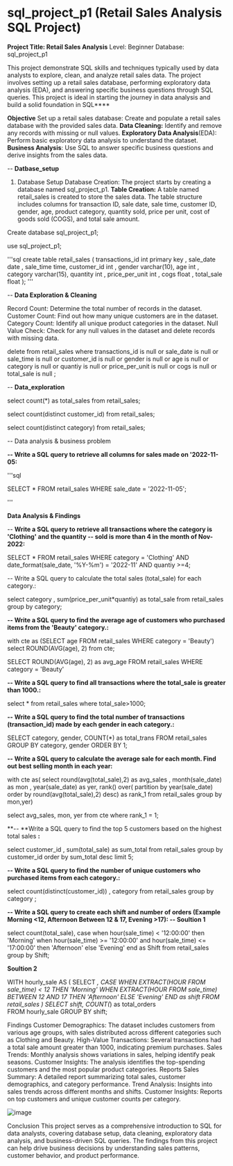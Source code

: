 # sql_project_p1 (Retail Sales Analysis SQL Project)


**Project Title: Retail Sales Analysis**
Level: Beginner
Database: sql_project_p1

This project  demonstrate SQL skills and techniques typically used by data analysts to explore, clean, and analyze retail sales data. The project involves setting up a retail sales database, performing exploratory data analysis (EDA), and answering specific business questions through SQL queries. This project is ideal in starting the journey in data analysis and build a solid foundation in SQL****

**Objective**
Set up a retail sales database: Create and populate a retail sales database with the provided sales data.
**Data Cleaning:** Identify and remove any records with missing or null values.
**Exploratory Data Analysis**(EDA): Perform basic exploratory data analysis to understand the dataset.
**Business Analysis**: Use SQL to answer specific business questions and derive insights from the sales data.

-- **Datbase_setup**

1. Database Setup
Database Creation: The project starts by creating a database named sql_project_p1.
**Table Creation:** A table named retail_sales is created to store the sales data. The table structure includes columns for transaction ID, sale date, sale time, customer ID, gender, age, product category, quantity sold, price per unit, cost of goods sold (COGS), and total sale amount.

Create database sql_project_p1;

use sql_project_p1;

'''sql
create table retail_sales (
transactions_id int primary key ,
sale_date date ,
sale_time time,
customer_id int ,
gender varchar(10),
age int ,
category varchar(15),
quantity int ,
price_per_unit int ,
cogs float ,
total_sale float
);
'''

-- **Data Exploration & Cleaning**

Record Count: Determine the total number of records in the dataset.
Customer Count: Find out how many unique customers are in the dataset.
Category Count: Identify all unique product categories in the dataset.
Null Value Check: Check for any null values in the dataset and delete records with missing data.

delete  from retail_sales
where 
transactions_id is null 
or
sale_date is null 
or
sale_time is null 
or
customer_id is null 
or
gender is null 
or
age is null 
or
category is null
or 
quantiy is null 
or
price_per_unit is null 
or
cogs is null 
or
total_sale is null ;

-- **Data_exploration**

select count(*) as total_sales from retail_sales;

select count(distinct customer_id) from retail_sales;

select count(distinct category) from retail_sales;

-- Data analysis & business problem

**-- Write a SQL query to retrieve all columns for sales made on '2022-11-05:**

'''sql

SELECT * 
FROM retail_sales
WHERE sale_date = '2022-11-05';

'''

**Data Analysis & Findings**

-- **Write a SQL query to retrieve all transactions where the category is 'Clothing' and the quantity 
-- sold is more than 4 in the month of Nov-2022:**

SELECT 
  * 
FROM retail_sales
WHERE 
    category = 'Clothing'
    AND 
    date_format(sale_date, '%Y-%m') = '2022-11'
    AND
    quantiy >=4;
    
   --  Write a SQL query to calculate the total sales (total_sale) for each category.:
   
   select category , sum(price_per_unit*quantiy) as total_sale  from retail_sales
   group by  category;

**-- Write a SQL query to find the average age of customers who purchased items from the 'Beauty' category.:**

with cte as 
(SELECT age
    FROM
        retail_sales
    WHERE
        category = 'Beauty')
select    ROUND(AVG(age), 2) from cte;

SELECT
    ROUND(AVG(age), 2) as avg_age
FROM retail_sales
WHERE category = 'Beauty'




**-- Write a SQL query to find all transactions where the total_sale is greater than 1000.:**

select * from retail_sales where total_sale>1000;


**-- Write a SQL query to find the total number of transactions (transaction_id) made by each gender in each category.:**

SELECT 
    category,
    gender,
    COUNT(*) as total_trans
FROM retail_sales
GROUP 
    BY 
    category,
    gender
ORDER BY 1;

**-- Write a SQL query to calculate the average sale for each month. Find out best selling month in each year:**



with cte as(
select round(avg(total_sale),2) as avg_sales , month(sale_date) as  mon , year(sale_date) as  yer,
rank() over( partition by  year(sale_date) order by round(avg(total_sale),2) desc) as rank_1 from retail_sales
group by mon,yer) 

select avg_sales, mon, yer from cte 
where rank_1 =  1;

**-- **Write a SQL query to find the top 5 customers based on the highest total sales **:**

select customer_id , sum(total_sale) as sum_total
from retail_sales group by customer_id
order by  sum_total desc
limit  5;

**-- Write a SQL query to find the number of unique customers who purchased items from each category.:**

select count(distinct(customer_id)) , category 
from retail_sales group by category ;

**-- Write a SQL query to create each shift and number of orders (Example Morning <12, Afternoon Between 12 & 17, Evening >17):
-- Soultion 1**

select count(total_sale),
case
	when hour(sale_time) < '12:00:00' then 'Morning'
    when hour(sale_time) >= '12:00:00'  and hour(sale_time) <= '17:00:00' then 'Afternoon'
   else 'Evening'
   end as Shift
   from retail_sales
   group by Shift;
   
   
  **Soultion 2**
   
   WITH hourly_sale
AS
(
SELECT *,
    CASE
        WHEN EXTRACT(HOUR FROM sale_time) < 12 THEN 'Morning'
        WHEN EXTRACT(HOUR FROM sale_time) BETWEEN 12 AND 17 THEN 'Afternoon'
        ELSE 'Evening'
    END as shift
FROM retail_sales
)
SELECT 
    shift,
    COUNT(*) as total_orders    
FROM hourly_sale
GROUP BY shift;
    


Findings
Customer Demographics: The dataset includes customers from various age groups, with sales distributed across different categories such as Clothing and Beauty.
High-Value Transactions: Several transactions had a total sale amount greater than 1000, indicating premium purchases.
Sales Trends: Monthly analysis shows variations in sales, helping identify peak seasons.
Customer Insights: The analysis identifies the top-spending customers and the most popular product categories.
Reports
Sales Summary: A detailed report summarizing total sales, customer demographics, and category performance.
Trend Analysis: Insights into sales trends across different months and shifts.
Customer Insights: Reports on top customers and unique customer counts per category.

![image](https://github.com/user-attachments/assets/9aded7a2-18dd-46ab-afd2-3d16248c56cf)


Conclusion
This project serves as a comprehensive introduction to SQL for data analysts, covering database setup, data cleaning, exploratory data analysis, and business-driven SQL queries. The findings from this project can help drive business decisions by understanding sales patterns, customer behavior, and product performance.






